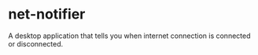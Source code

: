 # net-notifier
A desktop application that tells you when internet connection is connected or disconnected.
